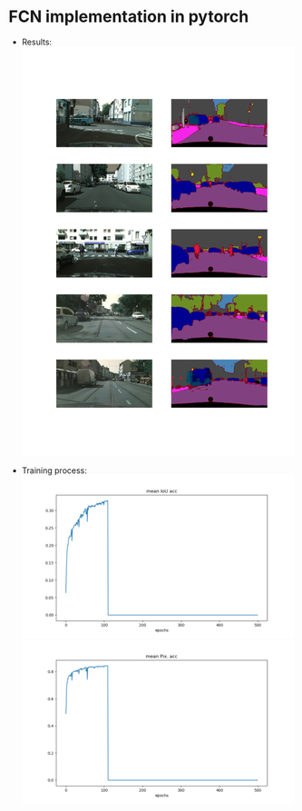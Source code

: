 # FCN implementation in pytorch

- Results:
![](./results/ex.png)

- Training process:
![](./results/mean_iou.png)
![](./results/mean_pixel.png)